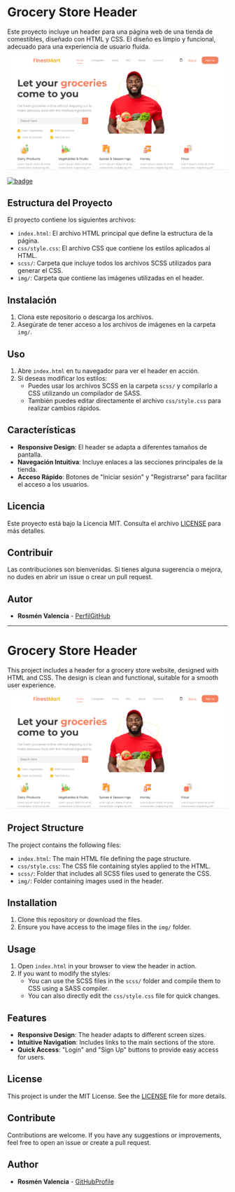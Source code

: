 # Grocery Store Header

Este proyecto incluye un header para una página web de una tienda de comestibles, diseñado con HTML y CSS. El diseño es limpio y funcional, adecuado para una experiencia de usuario fluida.

![Header](groceries.png)

 <a href="src/">
      <img src="https://img.shields.io/badge/ver%20codigo-%23F16718?style=for-the-badge" alt="badge">
   </a>
</p>

  

## Estructura del Proyecto

El proyecto contiene los siguientes archivos:

- `index.html`: El archivo HTML principal que define la estructura de la página.
- `css/style.css`: El archivo CSS que contiene los estilos aplicados al HTML.
- `scss/`: Carpeta que incluye todos los archivos SCSS utilizados para generar el CSS.
- `img/`: Carpeta que contiene las imágenes utilizadas en el header.

## Instalación

1. Clona este repositorio o descarga los archivos.
2. Asegúrate de tener acceso a los archivos de imágenes en la carpeta `img/`.

## Uso

1. Abre `index.html` en tu navegador para ver el header en acción.
2. Si deseas modificar los estilos:
   - Puedes usar los archivos SCSS en la carpeta `scss/` y compilarlo a CSS utilizando un compilador de SASS.
   - También puedes editar directamente el archivo `css/style.css` para realizar cambios rápidos.

## Características

- **Responsive Design**: El header se adapta a diferentes tamaños de pantalla.
- **Navegación Intuitiva**: Incluye enlaces a las secciones principales de la tienda.
- **Acceso Rápido**: Botones de "Iniciar sesión" y "Registrarse" para facilitar el acceso a los usuarios.

## Licencia

Este proyecto está bajo la Licencia MIT. Consulta el archivo [LICENSE](LICENSE) para más detalles.

## Contribuir

Las contribuciones son bienvenidas. Si tienes alguna sugerencia o mejora, no dudes en abrir un issue o crear un pull request.

## Autor

- **Rosmén Valencia** - [PerfilGitHub](https://github.com/RosmenPro)

---

# Grocery Store Header

This project includes a header for a grocery store website, designed with HTML and CSS. The design is clean and functional, suitable for a smooth user experience.

![Header](groceries.png)

## Project Structure

The project contains the following files:

- `index.html`: The main HTML file defining the page structure.
- `css/style.css`: The CSS file containing styles applied to the HTML.
- `scss/`: Folder that includes all SCSS files used to generate the CSS.
- `img/`: Folder containing images used in the header.

## Installation

1. Clone this repository or download the files.
2. Ensure you have access to the image files in the `img/` folder.

## Usage

1. Open `index.html` in your browser to view the header in action.
2. If you want to modify the styles:
   - You can use the SCSS files in the `scss/` folder and compile them to CSS using a SASS compiler.
   - You can also directly edit the `css/style.css` file for quick changes.

## Features

- **Responsive Design**: The header adapts to different screen sizes.
- **Intuitive Navigation**: Includes links to the main sections of the store.
- **Quick Access**: "Login" and "Sign Up" buttons to provide easy access for users.

## License

This project is under the MIT License. See the [LICENSE](LICENSE) file for more details.

## Contribute

Contributions are welcome. If you have any suggestions or improvements, feel free to open an issue or create a pull request.

## Author

- **Rosmén Valencia** - [GitHubProfile](https://github.com/RosmenPro)

